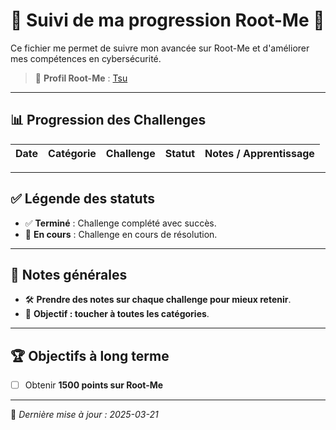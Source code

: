 # 🧙 Suivi de ma progression Root-Me 🧙

Ce fichier me permet de suivre mon avancée sur Root-Me et d'améliorer mes compétences en cybersécurité.

> 🚀 **Profil Root-Me** : [Tsu](https://www.root-me.org/TsU09)

---

## 📊 Progression des Challenges

| Date       | Catégorie        | Challenge                    | Statut      | Notes / Apprentissage  |
|------------|-----------------|------------------------------|-------------|------------------------|

---

## ✅ Légende des statuts

- ✅ **Terminé** : Challenge complété avec succès.
- 🔄 **En cours** : Challenge en cours de résolution.

---

## 📝 Notes générales

- 🛠 **Prendre des notes sur chaque challenge pour mieux retenir**.
- 🎯 **Objectif : toucher à toutes les catégories**.

---

## 🏆 Objectifs à long terme

- [ ] Obtenir **1500 points sur Root-Me**

---


📌 *Dernière mise à jour : 2025-03-21*

